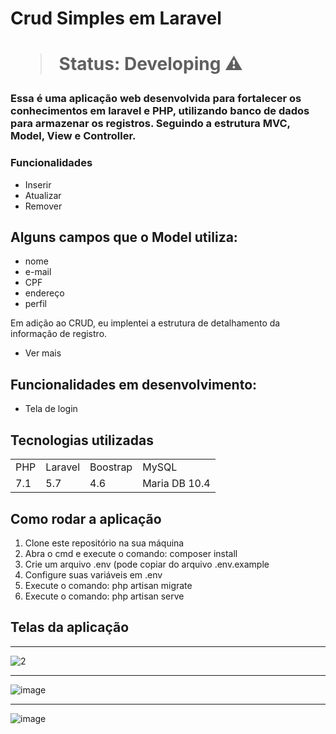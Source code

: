 
<h1> Crud Simples em Laravel <h1>

  
 > Status: Developing ⚠️
    
 ### Essa é uma aplicação web desenvolvida para fortalecer os conhecimentos em laravel e PHP, utilizando banco de dados para armazenar os registros. Seguindo a estrutura MVC, Model, View e Controller.
    
    
 ### Funcionalidades
  
+ Inserir
+ Atualizar 
+ Remover
    
 ## Alguns campos que o Model utiliza:
    
 + nome
 + e-mail
 + CPF
 + endereço
 + perfil
    
 Em adição ao CRUD, eu implentei a estrutura de detalhamento da informação de registro.
 
 + Ver mais
   
  
 ## Funcionalidades em desenvolvimento:
  
+ Tela de login

 ## Tecnologias utilizadas

 <table>
 <tr> 
     <td>PHP</td>
     <td>Laravel</td>
     <td>Boostrap</td>
     <td>MySQL</td>
 </tr>
     
 <tr>
     <td>7.1</td>
     <td>5.7</td>
     <td>4.6</td>
     <td>Maria DB 10.4</td>
 </tr>
</table>
    
    
## Como rodar a aplicação 

1) Clone este repositório na sua máquina
2) Abra o cmd e execute o comando: composer install
3) Crie um arquivo .env (pode copiar do arquivo .env.example
4) Configure suas variáveis em .env
5) Execute o comando: php artisan migrate
6) Execute o comando: php artisan serve

    
## Telas da aplicação
_______________________________________________________________________________________________________________
![2](https://user-images.githubusercontent.com/54418295/167650868-42bb24e9-266a-4e1a-9341-e47bc4e19045.png)

_______________________________________________________________________________________________________________
![image](https://user-images.githubusercontent.com/54418295/156640705-88915240-c915-43a4-90e3-d2724659d3be.png)
_______________________________________________________________________________________________________________  
![image](https://user-images.githubusercontent.com/54418295/156640807-532028d4-28fa-425f-a0c0-a3ee42bf38f1.png)
    
 

